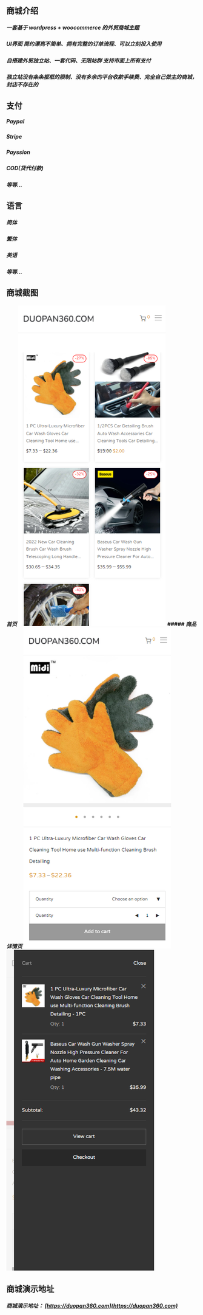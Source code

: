 

商城介绍
-----------------
##### 一套基于 wordpress + woocommerce 的外贸商城主题

##### UI界面 简约漂亮不简单、拥有完整的订单流程、可以立刻投入使用

##### 自搭建外贸独立站、一套代码、无限站群 支持市面上所有支付

##### 独立站没有条条框框的限制、没有多余的平台收款手续费、完全自己做主的商城，封店不存在的


支付
-----------------
##### Paypal

##### Stripe

##### Payssion

##### COD(货代付款)

##### 等等...


语言
-----------------
##### 简体
##### 繁体
##### 英语
##### 等等...


商城截图
-----------------
##### 首页 ![首页](/image/1.png) ##### 商品详情页 ![商品详情页](/image/2.png) ![购物车](/image/4.png)


商城演示地址
-----------------
##### 商城演示地址： [https://duopan360.com](https://duopan360.com)


